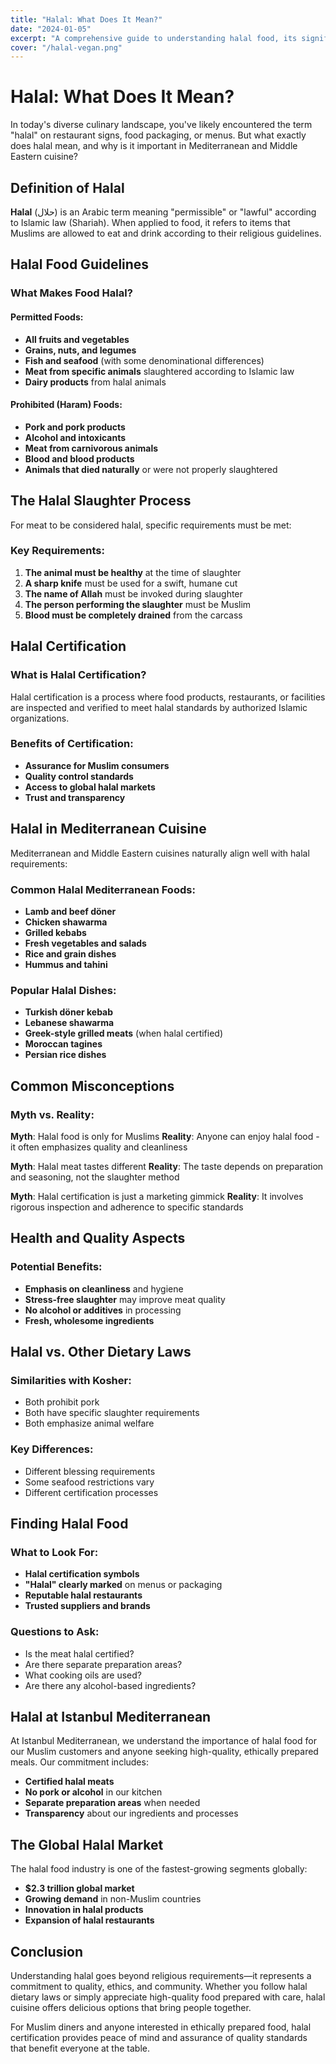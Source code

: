 ```yaml
---
title: "Halal: What Does It Mean?"
date: "2024-01-05"
excerpt: "A comprehensive guide to understanding halal food, its significance, and what it means for Mediterranean and Middle Eastern cuisine."
cover: "/halal-vegan.png"
---
```


# Halal: What Does It Mean?

In today's diverse culinary landscape, you've likely encountered the term "halal" on restaurant signs, food packaging, or menus. But what exactly does halal mean, and why is it important in Mediterranean and Middle Eastern cuisine?

## Definition of Halal

**Halal** (حلال) is an Arabic term meaning "permissible" or "lawful" according to Islamic law (Shariah). When applied to food, it refers to items that Muslims are allowed to eat and drink according to their religious guidelines.

## Halal Food Guidelines

### What Makes Food Halal?

#### Permitted Foods:
- **All fruits and vegetables**
- **Grains, nuts, and legumes**
- **Fish and seafood** (with some denominational differences)
- **Meat from specific animals** slaughtered according to Islamic law
- **Dairy products** from halal animals

#### Prohibited (Haram) Foods:
- **Pork and pork products**
- **Alcohol and intoxicants**
- **Meat from carnivorous animals**
- **Blood and blood products**
- **Animals that died naturally** or were not properly slaughtered

## The Halal Slaughter Process

For meat to be considered halal, specific requirements must be met:

### Key Requirements:
1. **The animal must be healthy** at the time of slaughter
2. **A sharp knife** must be used for a swift, humane cut
3. **The name of Allah** must be invoked during slaughter
4. **The person performing the slaughter** must be Muslim
5. **Blood must be completely drained** from the carcass

## Halal Certification

### What is Halal Certification?
Halal certification is a process where food products, restaurants, or facilities are inspected and verified to meet halal standards by authorized Islamic organizations.

### Benefits of Certification:
- **Assurance for Muslim consumers**
- **Quality control standards**
- **Access to global halal markets**
- **Trust and transparency**

## Halal in Mediterranean Cuisine

Mediterranean and Middle Eastern cuisines naturally align well with halal requirements:

### Common Halal Mediterranean Foods:
- **Lamb and beef döner**
- **Chicken shawarma**
- **Grilled kebabs**
- **Fresh vegetables and salads**
- **Rice and grain dishes**
- **Hummus and tahini**

### Popular Halal Dishes:
- **Turkish döner kebab**
- **Lebanese shawarma**
- **Greek-style grilled meats** (when halal certified)
- **Moroccan tagines**
- **Persian rice dishes**

## Common Misconceptions

### Myth vs. Reality:

**Myth**: Halal food is only for Muslims
**Reality**: Anyone can enjoy halal food - it often emphasizes quality and cleanliness

**Myth**: Halal meat tastes different
**Reality**: The taste depends on preparation and seasoning, not the slaughter method

**Myth**: Halal certification is just a marketing gimmick
**Reality**: It involves rigorous inspection and adherence to specific standards

## Health and Quality Aspects

### Potential Benefits:
- **Emphasis on cleanliness** and hygiene
- **Stress-free slaughter** may improve meat quality
- **No alcohol or additives** in processing
- **Fresh, wholesome ingredients**

## Halal vs. Other Dietary Laws

### Similarities with Kosher:
- Both prohibit pork
- Both have specific slaughter requirements
- Both emphasize animal welfare

### Key Differences:
- Different blessing requirements
- Some seafood restrictions vary
- Different certification processes

## Finding Halal Food

### What to Look For:
- **Halal certification symbols**
- **"Halal" clearly marked** on menus or packaging
- **Reputable halal restaurants**
- **Trusted suppliers and brands**

### Questions to Ask:
- Is the meat halal certified?
- Are there separate preparation areas?
- What cooking oils are used?
- Are there any alcohol-based ingredients?

## Halal at Istanbul Mediterranean

At Istanbul Mediterranean, we understand the importance of halal food for our Muslim customers and anyone seeking high-quality, ethically prepared meals. Our commitment includes:

- **Certified halal meats**
- **No pork or alcohol** in our kitchen
- **Separate preparation areas** when needed
- **Transparency** about our ingredients and processes

## The Global Halal Market

The halal food industry is one of the fastest-growing segments globally:
- **$2.3 trillion global market**
- **Growing demand** in non-Muslim countries
- **Innovation in halal products**
- **Expansion of halal restaurants**

## Conclusion

Understanding halal goes beyond religious requirements—it represents a commitment to quality, ethics, and community. Whether you follow halal dietary laws or simply appreciate high-quality food prepared with care, halal cuisine offers delicious options that bring people together.

For Muslim diners and anyone interested in ethically prepared food, halal certification provides peace of mind and assurance of quality standards that benefit everyone at the table.
